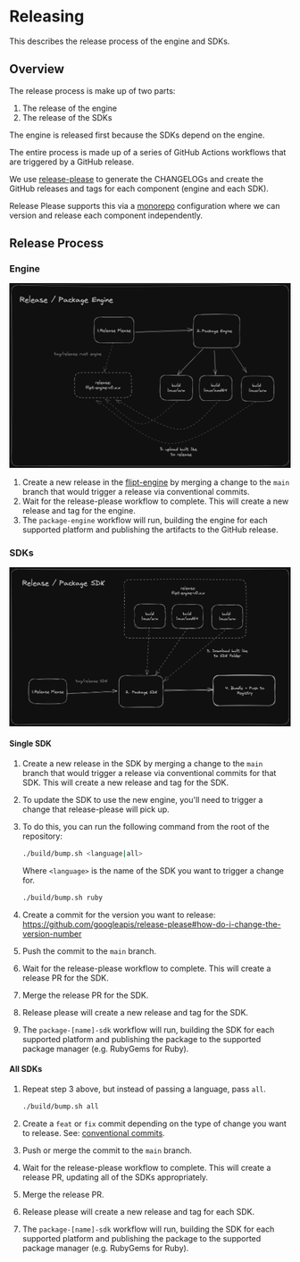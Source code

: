 # Releasing

This describes the release process of the engine and SDKs.

## Overview

The release process is make up of two parts:

1. The release of the engine
2. The release of the SDKs

The engine is released first because the SDKs depend on the engine.

The entire process is made up of a series of GitHub Actions workflows that are triggered by a GitHub release.

We use [release-please](https://github.com/googleapis/release-please>) to generate the CHANGELOGs and create the GitHub releases and tags for each component (engine and each SDK).

Release Please supports this via a [monorepo](https://github.com/googleapis/release-please/blob/main/docs/manifest-releaser.md) configuration where we can version and release each component independently.

## Release Process

### Engine

<p align="center">
    <img src=".github/images/release-engine.png" width=600 />
</p>

1. Create a new release in the [flipt-engine](./flipt-engine) by merging a change to the `main` branch that would trigger a release via conventional commits.
2. Wait for the release-please workflow to complete. This will create a new release and tag for the engine.
3. The `package-engine` workflow will run, building the engine for each supported platform and publishing the artifacts to the GitHub release.

### SDKs

<p align="center">
    <img src=".github/images/release-sdk.png" width=600 />
</p>

#### Single SDK

1. Create a new release in the SDK by merging a change to the `main` branch that would trigger a release via conventional commits for that SDK. This will create a new release and tag for the SDK.
2. To update the SDK to use the new engine, you'll need to trigger a change that release-please will pick up.
3. To do this, you can run the following command from the root of the repository:

    ```bash
    ./build/bump.sh <language|all>
    ```

    Where `<language>` is the name of the SDK you want to trigger a change for.

    ```bash
    ./build/bump.sh ruby
    ```

4. Create a commit for the version you want to release: <https://github.com/googleapis/release-please#how-do-i-change-the-version-number>
5. Push the commit to the `main` branch.
6. Wait for the release-please workflow to complete. This will create a release PR for the SDK.
7. Merge the release PR for the SDK.
8. Release please will create a new release and tag for the SDK.
9. The `package-[name]-sdk` workflow will run, building the SDK for each supported platform and publishing the package to the supported package manager (e.g. RubyGems for Ruby).

#### All SDKs

1. Repeat step 3 above, but instead of passing a language, pass `all`.

    ```bash
    ./build/bump.sh all
    ```

2. Create a `feat` or `fix` commit depending on the type of change you want to release. See: [conventional commits](https://www.conventionalcommits.org/en/v1.0.0/).
3. Push or merge the commit to the `main` branch.
4. Wait for the release-please workflow to complete. This will create a release PR, updating all of the SDKs appropriately.
5. Merge the release PR.
6. Release please will create a new release and tag for each SDK.
7. The `package-[name]-sdk` workflow will run, building the SDK for each supported platform and publishing the package to the supported package manager (e.g. RubyGems for Ruby).
